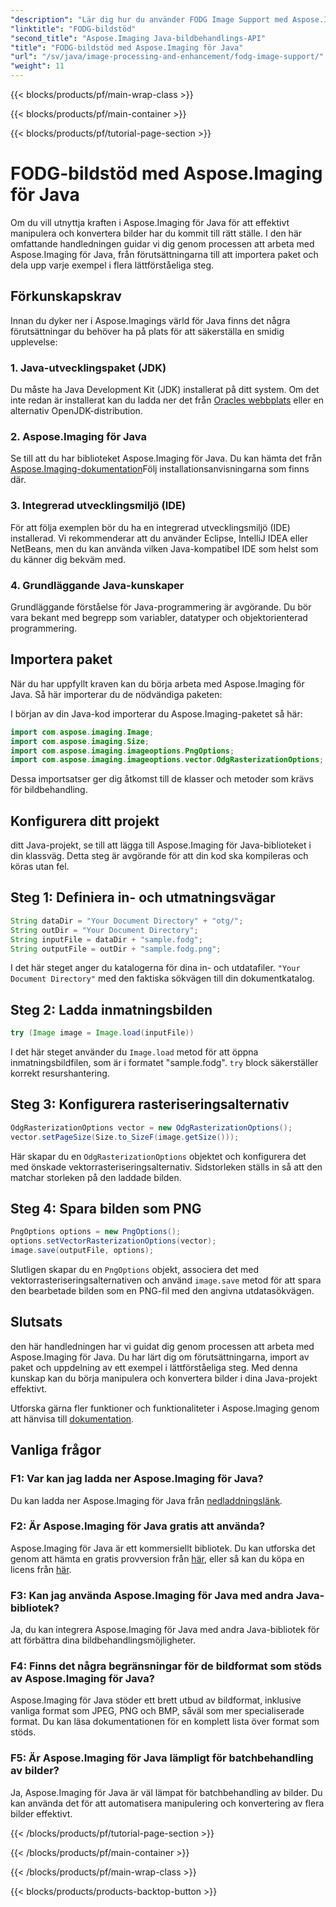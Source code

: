 ```yaml
---
"description": "Lär dig hur du använder FODG Image Support med Aspose.Imaging för Java. Ett kraftfullt bibliotek för bildmanipulation och konvertering."
"linktitle": "FODG-bildstöd"
"second_title": "Aspose.Imaging Java-bildbehandlings-API"
"title": "FODG-bildstöd med Aspose.Imaging för Java"
"url": "/sv/java/image-processing-and-enhancement/fodg-image-support/"
"weight": 11
---
```


{{< blocks/products/pf/main-wrap-class >}}

{{< blocks/products/pf/main-container >}}

{{< blocks/products/pf/tutorial-page-section >}}

# FODG-bildstöd med Aspose.Imaging för Java

Om du vill utnyttja kraften i Aspose.Imaging för Java för att effektivt manipulera och konvertera bilder har du kommit till rätt ställe. I den här omfattande handledningen guidar vi dig genom processen att arbeta med Aspose.Imaging för Java, från förutsättningarna till att importera paket och dela upp varje exempel i flera lättförståeliga steg.

## Förkunskapskrav

Innan du dyker ner i Aspose.Imagings värld för Java finns det några förutsättningar du behöver ha på plats för att säkerställa en smidig upplevelse:

### 1. Java-utvecklingspaket (JDK)

Du måste ha Java Development Kit (JDK) installerat på ditt system. Om det inte redan är installerat kan du ladda ner det från [Oracles webbplats](https://www.oracle.com/java/technologies/javase-downloads) eller en alternativ OpenJDK-distribution.

### 2. Aspose.Imaging för Java

Se till att du har biblioteket Aspose.Imaging för Java. Du kan hämta det från [Aspose.Imaging-dokumentation](https://reference.aspose.com/imaging/java/)Följ installationsanvisningarna som finns där.

### 3. Integrerad utvecklingsmiljö (IDE)

För att följa exemplen bör du ha en integrerad utvecklingsmiljö (IDE) installerad. Vi rekommenderar att du använder Eclipse, IntelliJ IDEA eller NetBeans, men du kan använda vilken Java-kompatibel IDE som helst som du känner dig bekväm med.

### 4. Grundläggande Java-kunskaper

Grundläggande förståelse för Java-programmering är avgörande. Du bör vara bekant med begrepp som variabler, datatyper och objektorienterad programmering.

## Importera paket

När du har uppfyllt kraven kan du börja arbeta med Aspose.Imaging för Java. Så här importerar du de nödvändiga paketen:

I början av din Java-kod importerar du Aspose.Imaging-paketet så här:

```java
import com.aspose.imaging.Image;
import com.aspose.imaging.Size;
import com.aspose.imaging.imageoptions.PngOptions;
import com.aspose.imaging.imageoptions.vector.OdgRasterizationOptions;
```

Dessa importsatser ger dig åtkomst till de klasser och metoder som krävs för bildbehandling.

## Konfigurera ditt projekt

ditt Java-projekt, se till att lägga till Aspose.Imaging för Java-biblioteket i din klassväg. Detta steg är avgörande för att din kod ska kompileras och köras utan fel.

## Steg 1: Definiera in- och utmatningsvägar

```java
String dataDir = "Your Document Directory" + "otg/";
String outDir = "Your Document Directory";
String inputFile = dataDir + "sample.fodg";
String outputFile = outDir + "sample.fodg.png";
```

I det här steget anger du katalogerna för dina in- och utdatafiler. `"Your Document Directory"` med den faktiska sökvägen till din dokumentkatalog.

## Steg 2: Ladda inmatningsbilden

```java
try (Image image = Image.load(inputFile))
```

I det här steget använder du `Image.load` metod för att öppna inmatningsbildfilen, som är i formatet "sample.fodg". `try` block säkerställer korrekt resurshantering.

## Steg 3: Konfigurera rasteriseringsalternativ

```java
OdgRasterizationOptions vector = new OdgRasterizationOptions();
vector.setPageSize(Size.to_SizeF(image.getSize()));
```

Här skapar du en `OdgRasterizationOptions` objektet och konfigurera det med önskade vektorrasteriseringsalternativ. Sidstorleken ställs in så att den matchar storleken på den laddade bilden.

## Steg 4: Spara bilden som PNG

```java
PngOptions options = new PngOptions();
options.setVectorRasterizationOptions(vector);
image.save(outputFile, options);
```

Slutligen skapar du en `PngOptions` objekt, associera det med vektorrasteriseringsalternativen och använd `image.save` metod för att spara den bearbetade bilden som en PNG-fil med den angivna utdatasökvägen.

## Slutsats

den här handledningen har vi guidat dig genom processen att arbeta med Aspose.Imaging för Java. Du har lärt dig om förutsättningarna, import av paket och uppdelning av ett exempel i lättförståeliga steg. Med denna kunskap kan du börja manipulera och konvertera bilder i dina Java-projekt effektivt.

Utforska gärna fler funktioner och funktionaliteter i Aspose.Imaging genom att hänvisa till [dokumentation](https://reference.aspose.com/imaging/java/).

## Vanliga frågor

### F1: Var kan jag ladda ner Aspose.Imaging för Java?

Du kan ladda ner Aspose.Imaging för Java från [nedladdningslänk](https://releases.aspose.com/imaging/java/).

### F2: Är Aspose.Imaging för Java gratis att använda?

Aspose.Imaging för Java är ett kommersiellt bibliotek. Du kan utforska det genom att hämta en gratis provversion från [här](https://releases.aspose.com/), eller så kan du köpa en licens från [här](https://purchase.aspose.com/buy).

### F3: Kan jag använda Aspose.Imaging för Java med andra Java-bibliotek?

Ja, du kan integrera Aspose.Imaging för Java med andra Java-bibliotek för att förbättra dina bildbehandlingsmöjligheter.

### F4: Finns det några begränsningar för de bildformat som stöds av Aspose.Imaging för Java?

Aspose.Imaging för Java stöder ett brett utbud av bildformat, inklusive vanliga format som JPEG, PNG och BMP, såväl som mer specialiserade format. Du kan läsa dokumentationen för en komplett lista över format som stöds.

### F5: Är Aspose.Imaging för Java lämpligt för batchbehandling av bilder?

Ja, Aspose.Imaging för Java är väl lämpat för batchbehandling av bilder. Du kan använda det för att automatisera manipulering och konvertering av flera bilder effektivt.

{{< /blocks/products/pf/tutorial-page-section >}}

{{< /blocks/products/pf/main-container >}}

{{< /blocks/products/pf/main-wrap-class >}}

{{< blocks/products/products-backtop-button >}}